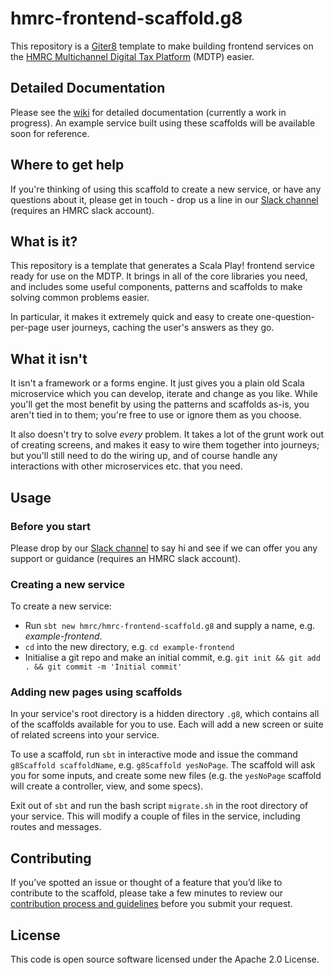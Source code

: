 # hmrc-frontend-scaffold.g8

This repository is a [Giter8](http://www.foundweekends.org/giter8/) template to make building frontend services on the
[HMRC Multichannel Digital Tax Platform](https://hmrc.github.io) (MDTP) easier.

## Detailed Documentation

Please see the [wiki](https://github.com/hmrc/hmrc-frontend-scaffold.g8/wiki) for detailed documentation (currently a work in progress).  An example service built using these scaffolds will be available soon for reference.

## Where to get help

If you're thinking of using this scaffold to create a new service, or have any questions about it, please get in touch - drop us a line in our [Slack channel](https://hmrcdigital.slack.com/archives/team-scaffolders) (requires an HMRC slack account).

## What is it?

This repository is a template that generates a Scala Play! frontend service ready for use on the MDTP.  It brings in all of the core libraries you need, and includes some useful components, patterns and scaffolds to make solving common problems easier.

In particular, it makes it extremely quick and easy to create one-question-per-page user journeys, caching the user's answers as they go.

## What it isn't

It isn't a framework or a forms engine.  It just gives you a plain old Scala microservice which you can develop, iterate and change as you like.  While you'll get the most benefit by using the patterns and scaffolds as-is, you aren't tied in to them; you're free to use or ignore them as you choose.

It also doesn't try to solve _every_ problem.  It takes a lot of the grunt work out of creating screens, and makes it easy to wire them together into journeys; but you'll still need to do the wiring up, and of course handle any interactions with other microservices etc. that you need.

## Usage

### Before you start

Please drop by our [Slack channel](https://hmrcdigital.slack.com/archives/team-scaffolders) to say hi and see if we can offer you any support or guidance (requires an HMRC slack account).

### Creating a new service

To create a new service:
* Run `sbt new hmrc/hmrc-frontend-scaffold.g8` and supply a name, e.g. _example-frontend_.
* `cd` into the new directory, e.g. `cd example-frontend`
* Initialise a git repo and make an initial commit, e.g. `git init && git add . && git commit -m 'Initial commit'`

### Adding new pages using scaffolds

In your service's root directory is a hidden directory `.g8`, which contains all of the scaffolds available for you to use.  Each will add a new screen or suite of related screens into your service.

To use a scaffold, run `sbt` in interactive mode and issue the command `g8Scaffold scaffoldName`, e.g. `g8Scaffold yesNoPage`.  The scaffold will ask you for some inputs, and create some new files (e.g. the `yesNoPage` scaffold will create a controller, view, and some specs).

Exit out of `sbt` and run the bash script `migrate.sh` in the root directory of your service.  This will modify a couple of files in the service, including routes and messages.

## Contributing

If you’ve spotted an issue or thought of a feature that you’d like to contribute to the scaffold, please take a few minutes to review our [contribution process and guidelines](CONTRIBUTING.md) before you submit your request.

## License

This code is open source software licensed under the Apache 2.0 License.
